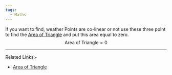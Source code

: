 ```yaml
---
tags:
  - Maths
---
```

If you want to find, weather Points are co-linear or not use these three point to find the [Area of Triangle](Area%20of%20Triangle.md) and put this area equal to zero.
$$
\text{Area of Triangle} = 0
$$

---
Related Links:-
- [Area of Triangle](Area%20of%20Triangle.md) 